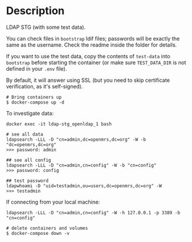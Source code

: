# Description

LDAP STG (with some test data).


You can check files in `bootstrap` ldif files; passwords will be exactly the same as
the username. Check the readme inside the folder for details.

If you want to use the test data, copy the contents of `test-data` into `bootstrap` before starting the container
(or make sure `TEST_DATA_DIR` is not defined in your `.env` file).

By default, it will answer using SSL (but you need to skip certificate verification, as it's self-signed).


```
# Bring containers up
$ docker-compose up -d
```

To investigate data:
```
docker exec -it ldap-stg_openldap_1 bash

# see all data
ldapsearch -LLL -D "cn=admin,dc=openmrs,dc=org" -W -b "dc=openmrs,dc=org"
>>> password: admin

## see all config
ldapsearch -LLL -D "cn=admin,cn=config" -W -b "cn=config"
>>> password: config

## test password
ldapwhoami -D "uid=testadmin,ou=users,dc=openmrs,dc=org" -W
>>> testadmin

```

If connecting from your local machine:

```
ldapsearch -LLL -D "cn=admin,cn=config" -W -h 127.0.0.1 -p 3389 -b "cn=config"
```

```
# delete containers and volumes
$ docker-compose down -v
```
